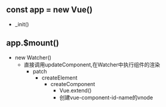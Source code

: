 ## const app = new Vue()

* _init()

## app.$mount()

* new Watcher()
  - 直接调用updateComponent,在Watcher中执行组件的渲染
    - patch
      - createElement
        - createComponent
          - Vue.extend()
          - 创建vue-component-id-name的vnode
